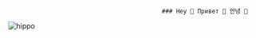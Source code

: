                                                ### Hey 👋 Привет 👋 안녕 👋



![hippo](https://i.pinimg.com/originals/92/9c/a8/929ca8b51b2a0e3df8887bec41baa334.gif)
<!--
**jecraftx/jecraftx** is a ✨ _special_ ✨ repository because its `README.md` (this file) appears on your GitHub profile.

Here are some ideas to get you started:

- 🔭 I’m currently working on 
- 🌱 I’m currently learning ...
- 👯 I’m looking to collaborate on ...
- 🤔 I’m looking for help with ...
- 💬 Ask me about ...
- 📫 How to reach me: ...
- 😄 Pronouns: ...
- ⚡ Fun fact: ...
-->

